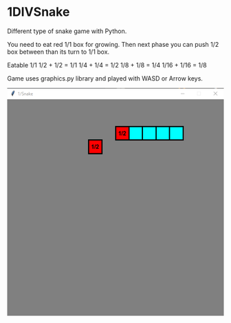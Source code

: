 # 1DIVSnake
Different type of snake game with Python.

You need to eat red 1/1 box for growing. Then next phase you can push 1/2 box between than its turn to 1/1 box.

Eatable 1/1
1/2 + 1/2 = 1/1
1/4 + 1/4 = 1/2
1/8 + 1/8 = 1/4
1/16 + 1/16 = 1/8

Game uses graphics.py library and played with WASD or Arrow keys. 

![image](https://github.com/SMDHuman/1DIVSnake/blob/main/Screenshot_4.png)
